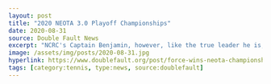```yaml
---
layout: post
title: "2020 NEOTA 3.0 Playoff Championships"
date: 2020-08-31
source: Double Fault News
excerpt: "NCRC's Captain Benjamin, however, like the true leader he is, took on the challenge of trying to take down the best doubles team around, teaming up with rookie Brian, in an attempt to keep NCRC's Cinderella season alive."
image: /assets/img/posts/2020-08-31.jpg
hyperlink: https://www.doublefault.org/post/force-wins-neota-championships
tags: [category:tennis, type:news, source:doublefault]
---
```

